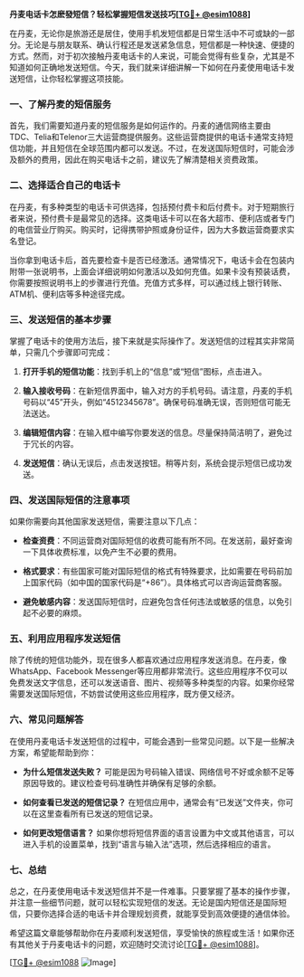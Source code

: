 **丹麦电话卡怎麽發短信？轻松掌握短信发送技巧[[TG💪+ @esim1088](https://t.me/s/esim1088)]**

在丹麦，无论你是旅游还是居住，使用手机发短信都是日常生活中不可或缺的一部分。无论是与朋友联系、确认行程还是发送紧急信息，短信都是一种快速、便捷的方式。然而，对于初次接触丹麦电话卡的人来说，可能会觉得有些复杂，尤其是不知道如何正确地发送短信。今天，我们就来详细讲解一下如何在丹麦使用电话卡发送短信，让你轻松掌握这项技能。

### **一、了解丹麦的短信服务**

首先，我们需要知道丹麦的短信服务是如何运作的。丹麦的通信网络主要由TDC、Telia和Telenor三大运营商提供服务。这些运营商提供的电话卡通常支持短信功能，并且短信在全球范围内都可以发送。不过，在发送国际短信时，可能会涉及额外的费用，因此在购买电话卡之前，建议先了解清楚相关资费政策。

### **二、选择适合自己的电话卡**

在丹麦，有多种类型的电话卡可供选择，包括预付费卡和后付费卡。对于短期旅行者来说，预付费卡是最常见的选择。这类电话卡可以在各大超市、便利店或者专门的电信营业厅购买。购买时，记得携带护照或身份证件，因为大多数运营商要求实名登记。

当你拿到电话卡后，首先要检查卡是否已经激活。通常情况下，电话卡会在包装内附带一张说明书，上面会详细说明如何激活以及如何充值。如果卡没有预装话费，你需要按照说明书上的步骤进行充值。充值方式多样，可以通过线上银行转账、ATM机、便利店等多种途径完成。

### **三、发送短信的基本步骤**

掌握了电话卡的使用方法后，接下来就是实际操作了。发送短信的过程其实非常简单，只需几个步骤即可完成：

1. **打开手机的短信功能**：找到手机上的“信息”或“短信”图标，点击进入。
   
2. **输入接收号码**：在新短信界面中，输入对方的手机号码。请注意，丹麦的手机号码以“45”开头，例如“4512345678”。确保号码准确无误，否则短信可能无法送达。

3. **编辑短信内容**：在输入框中编写你要发送的信息。尽量保持简洁明了，避免过于冗长的内容。

4. **发送短信**：确认无误后，点击发送按钮。稍等片刻，系统会提示短信已成功发送。

### **四、发送国际短信的注意事项**

如果你需要向其他国家发送短信，需要注意以下几点：

- **检查资费**：不同运营商对国际短信的收费可能有所不同。在发送前，最好查询一下具体收费标准，以免产生不必要的费用。
  
- **格式要求**：有些国家可能对国际短信的格式有特殊要求，比如需要在号码前加上国家代码（如中国的国家代码是“+86”）。具体格式可以咨询运营商客服。

- **避免敏感内容**：发送国际短信时，应避免包含任何违法或敏感的信息，以免引起不必要的麻烦。

### **五、利用应用程序发送短信**

除了传统的短信功能外，现在很多人都喜欢通过应用程序发送消息。在丹麦，像WhatsApp、Facebook Messenger等应用都非常流行。这些应用程序不仅可以免费发送文字信息，还可以发送语音、图片、视频等多种类型的内容。如果你经常需要发送国际短信，不妨尝试使用这些应用程序，既方便又经济。

### **六、常见问题解答**

在使用丹麦电话卡发送短信的过程中，可能会遇到一些常见问题。以下是一些解决方案，希望能帮助到你：

- **为什么短信发送失败？**
  可能是因为号码输入错误、网络信号不好或余额不足等原因导致的。建议检查号码准确性并确保有足够的余额。

- **如何查看已发送的短信记录？**
  在短信应用中，通常会有“已发送”文件夹，你可以在这里查看所有已发送的短信记录。

- **如何更改短信语言？**
  如果你想将短信界面的语言设置为中文或其他语言，可以进入手机的设置菜单，找到“语言与输入法”选项，然后选择相应的语言。

### **七、总结**

总之，在丹麦使用电话卡发送短信并不是一件难事。只要掌握了基本的操作步骤，并注意一些细节问题，就可以轻松实现短信的发送。无论是国内短信还是国际短信，只要你选择合适的电话卡并合理规划资费，就能享受到高效便捷的通信体验。

希望这篇文章能够帮助你在丹麦顺利发送短信，享受愉快的旅程或生活！如果你还有其他关于丹麦电话卡的问题，欢迎随时交流讨论[[TG💪+ @esim1088](https://t.me/s/esim1088)]。

[[TG💪+ @esim1088](https://t.me/s/esim1088) ![Image](https://i.postimg.cc/4NQfJmqS/Snipaste-2025-05-13-00-14-12.png)]